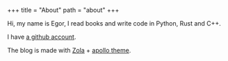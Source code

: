+++
title = "About"
path = "about"
+++

Hi, my name is Egor, I read books and write code in Python, Rust and C++. 

I have [a github account](https://github.com/batonius).

The blog is made with [Zola](https://www.getzola.org/) + [apollo theme](https://github.com/not-matthias/apollo).
